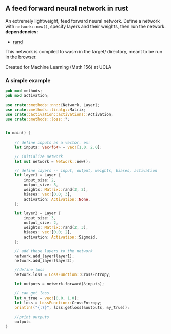 
## A feed forward neural network in rust

An extremely lightweight, feed forward neural network. Define a network with ```network::new()```, specify layers and their weights, then run the network.  
**dependencies:**
- [rand](https://crates.io/crates/rand)

This network is compiled to wasm in the target/ directory, meant to be run in the browser. 

Created for Machine Learning (Math 156) at UCLA

### A simple example

```rust
pub mod methods;
pub mod activation;

use crate::methods::nn::{Network, Layer};
use crate::methods::linalg::Matrix;
use crate::activation::activations::Activation;
use crate::methods::loss::*;


fn main() {
    
    // define inputs as a vector. ex:
    let inputs: Vec<f64> = vec![1.0, 2.0];

    // initialize network
    let mut network = Network::new();

    // define layers -- input, output, weights, biases, activation
    let layer1 = Layer {
        input_size: 2,
        output_size: 3,
        weights: Matrix::rand(3, 2),
        biases: vec![0.0; 3],
        activation: Activation::None,
    };

    let layer2 = Layer {
        input_size: 3,
        output_size: 2,
        weights: Matrix::rand(2, 3),
        biases: vec![0.0; 2],
        activation: Activation::Sigmoid,
    };

    // add these layers to the network
    network.add_layer(layer1);
    network.add_layer(layer2);

    //define loss
    network.loss = LossFunction::CrossEntropy;

    let outputs = network.forward(&inputs);

    // can get loss 
    let y_true = vec![0.0, 1.0];
    let loss = LossFunction::CrossEntropy;
    println!("{:?}", loss.getloss(&outputs, &y_true));
    
    //print outputs
    outputs
}
```

